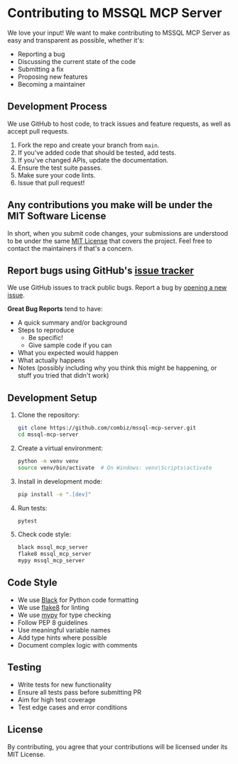 # Contributing to MSSQL MCP Server

We love your input! We want to make contributing to MSSQL MCP Server as easy and transparent as possible, whether it's:

- Reporting a bug
- Discussing the current state of the code
- Submitting a fix
- Proposing new features
- Becoming a maintainer

## Development Process

We use GitHub to host code, to track issues and feature requests, as well as accept pull requests.

1. Fork the repo and create your branch from `main`.
2. If you've added code that should be tested, add tests.
3. If you've changed APIs, update the documentation.
4. Ensure the test suite passes.
5. Make sure your code lints.
6. Issue that pull request!

## Any contributions you make will be under the MIT Software License

In short, when you submit code changes, your submissions are understood to be under the same [MIT License](LICENSE) that covers the project. Feel free to contact the maintainers if that's a concern.

## Report bugs using GitHub's [issue tracker](https://github.com/combiz/mssql-mcp-server/issues)

We use GitHub issues to track public bugs. Report a bug by [opening a new issue](https://github.com/combiz/mssql-mcp-server/issues/new).

**Great Bug Reports** tend to have:

- A quick summary and/or background
- Steps to reproduce
  - Be specific!
  - Give sample code if you can
- What you expected would happen
- What actually happens
- Notes (possibly including why you think this might be happening, or stuff you tried that didn't work)

## Development Setup

1. Clone the repository:
   ```bash
   git clone https://github.com/combiz/mssql-mcp-server.git
   cd mssql-mcp-server
   ```

2. Create a virtual environment:
   ```bash
   python -m venv venv
   source venv/bin/activate  # On Windows: venv\Scripts\activate
   ```

3. Install in development mode:
   ```bash
   pip install -e ".[dev]"
   ```

4. Run tests:
   ```bash
   pytest
   ```

5. Check code style:
   ```bash
   black mssql_mcp_server
   flake8 mssql_mcp_server
   mypy mssql_mcp_server
   ```

## Code Style

- We use [Black](https://github.com/psf/black) for Python code formatting
- We use [flake8](https://flake8.pycqa.org/) for linting
- We use [mypy](http://mypy-lang.org/) for type checking
- Follow PEP 8 guidelines
- Use meaningful variable names
- Add type hints where possible
- Document complex logic with comments

## Testing

- Write tests for new functionality
- Ensure all tests pass before submitting PR
- Aim for high test coverage
- Test edge cases and error conditions

## License

By contributing, you agree that your contributions will be licensed under its MIT License.